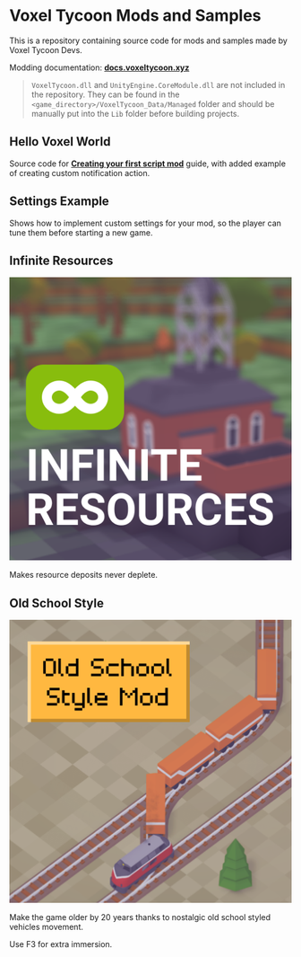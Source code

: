 # Voxel Tycoon Mods and Samples

This is a repository containing source code for mods and samples made by Voxel Tycoon Devs.

Modding documentation: [**docs.voxeltycoon.xyz**](https://docs.voxeltycoon.xyz)

> `VoxelTycoon.dll` and `UnityEngine.CoreModule.dll` are not included in the repository. They can be found in the `<game_directory>/VoxelTycoon_Data/Managed` folder and should be manually put into the `Lib` folder before building projects.

## Hello Voxel World

Source code for [**Creating your first script mod**](http://docs.voxeltycoon.xyz/guides/script-mods/creating-your-first-script-mod/) guide, with added example of creating custom notification action.

## Settings Example

Shows how to implement custom settings for your mod, so the player can tune them before starting a new game.

## Infinite Resources

![InfiniteResourcesMod](InfiniteResourcesMod/preview.png)

Makes resource deposits never deplete.

## Old School Style

![OldSchoolStyleMod](OldSchoolStyleMod/preview.png)

Make the game older by 20 years thanks to nostalgic old school styled vehicles movement.

Use F3 for extra immersion.
